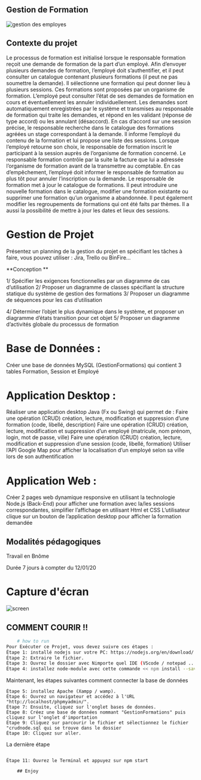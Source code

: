 ## Gestion de Formation

![gestion des employes](https://peoplespheres.fr/wp-content/uploads/2019/03/formation_0.png)

## Contexte du projet

Le processus de formation est initialisé lorsque le responsable formation reçoit une demande de formation de la part d’un employé. Afin d’envoyer plusieurs demandes de formation, l’employé doit s’authentifier, et il peut consulter un catalogue contenant plusieurs formations (il peut ne pas soumettre la demande). Il sélectionne une formation qui peut donner lieu à plusieurs sessions. Ces formations sont proposées par un organisme de formation. L’employé peut consulter l’état de ses demandes de formation en cours et éventuellement les annuler individuellement. Les demandes sont automatiquement enregistrées par le système et transmises au responsable de formation qui traite les demandes, et répond en les validant (réponse de type accord) ou les annulant (désaccord). En cas d’accord sur une session précise, le responsable recherche dans le catalogue des formations agréées un stage correspondant à la demande. Il informe l’employé du contenu de la formation et lui propose une liste des sessions. Lorsque l’employé retourne son choix, le responsable de formation inscrit le participant à la session auprès de l’organisme de formation concerné. Le responsable formation contrôle par la suite la facture que lui a adressée l’organisme de formation avant de la transmettre au comptable. En cas d’empêchement, l’employé doit informer le responsable de formation au plus tôt pour annuler l’inscription ou la demande. Le responsable de formation met à jour le catalogue de formations. Il peut introduire une nouvelle formation dans le catalogue, modifier une formation existante ou supprimer une formation qu’un organisme a abandonnée. Il peut également modifier les regroupements de formations qui ont été faits par thèmes. Il a aussi la possibilité de mettre à jour les dates et lieux des sessions.

# Gestion de Projet

Présentez un planning de la gestion du projet en spécifiant les tâches à faire, vous pouvez utiliser : Jira, Trello ou BinFire…

**Conception **

1/ Spécifier les exigences fonctionnelles par un diagramme de cas d’utilisation 2/ Proposer un diagramme de classes spécifiant la structure statique du système de gestion des formations 3/ Proposer un diagramme de séquences pour les cas d’utilisation

4/ Déterminer l’objet le plus dynamique dans le système, et proposer un diagramme d’états transition pour cet objet 5/ Proposer un diagramme d’activités globale du processus de formation

# Base de Données :

Créer une base de données MySQL (GestionFormations) qui contient 3 tables Formation, Session et Employé

# Application Desktop :

Réaliser une application desktop Java (Fx ou Swing) qui permet de : Faire une opération (CRUD) création, lecture, modification et suppression d’une formation (code, libellé, description) Faire une opération (CRUD) création, lecture, modification et suppression d’un employé (matricule, nom prénom, login, mot de passe, ville) Faire une opération (CRUD) création, lecture, modification et suppression d’une session (code, libellé, formation) Utiliser l’API Google Map pour afficher la localisation d’un employé selon sa ville lors de son authentification

# Application Web :

Créer 2 pages web dynamique responsive en utilisant la technologie Node.js (Back-End) pour afficher une formation avec la/les sessions correspondantes, simplifier l’affichage en utilisant Html et CSS L’utilisateur clique sur un bouton de l’application desktop pour afficher la formation demandée

## Modalités pédagogiques

Travail en Bnôme

Durée 7 jours à compter du 12/01/20

# Capture d'écran

![screen]()

## COMMENT COURIR !!

```bash
    # how to run
Pour Exécuter ce Projet, vous devez suivre ces étapes :
Étape 1: installé nodejs sur votre PC: https://nodejs.org/en/download/ .
Étape 2: Extraire le fichier.
Étape 3: Ouvrez le dossier avec Nimporte quel IDE (VScode / notepad .....)
Étape 4: installez node-module avec cette commande << npm install --save >>.

```

Maintenant, les étapes suivantes comment connecter la base de données

```
Étape 5: installez Apache (Xampp / wamp).
Étape 6: Ouvrez un navigateur et accédez à l'URL "http://localhost/phpmyadmin/".
Étape 7: Ensuite, cliquez sur l'onglet bases de données.
Étape 8: Créez une base de données nommant "GestionFormations" puis cliquez sur l'onglet d'importation
Étape 9: Cliquez sur parcourir le fichier et sélectionnez le fichier "crudnode.sql qui se trouve dans le dossier
Étape 10: Cliquez sur aller.
```

La dernière étape

```

Étape 11: Ouvrez le Terminal et appuyez sur npm start

    ## Enjoy

```

```

```
